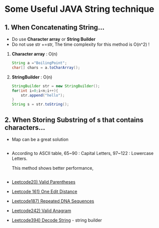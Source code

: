 # Some Useful JAVA String technique

## 1. **When Concatenating String...**

- Do use **Character array** or **String Builder** 
- Do not use str +=str, The time complexity for this method is O(n^2) !

1. **Character array** : O(n)

   ```java
   String a ="BoilingPoint";
   char[] chars = a.toCharArray();
   ```

2. **StringBuilder** : O(n)

   ```java
   StringBuilder str = new StringBuilder();
   for(int i=0;i<n;i++){
       str.append("hello");
   }
   String s = str.toString();
   ```


## 2. When Storing Substring of s that contains characters...

- Map can be a great solution

  ```java
  ```

- According to ASCII table, 65~90 : Capital Letters, 97~122 : Lowercase Letters.

  This method shows better performance,

  ```java
  ```



- [Leetcode20) Valid Parentheses](https://yejip.com/algo/2021-05-12-LeetcodeStr20/)
- [Leetcode 161) One Edit Distance](https://yejip.com/algo/2021-08-19-Leetcode161/) 
- [Leetcode187) Repeated DNA Sequences](https://yejip.com/algo/2021-05-16-LeetcodeStr187/) 
- [Leetcode242) Valid Anagram](https://yejip.com/algo/2021-05-14-LeetcodeStr242/) 
- [Leetcode394) Decode String](https://yejip.com/algo/2021-05-12-LeetcodeStr394/)  - string builder
